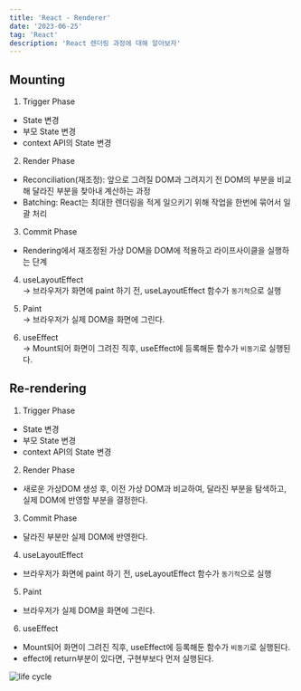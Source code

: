 ```yaml
---
title: 'React - Renderer'
date: '2023-06-25'
tag: 'React'
description: 'React 렌더링 과정에 대해 알아보자'
---
```


## Mounting

1. Trigger Phase

- State 변경
- 부모 State 변경
- context API의 State 변경

2. Render Phase

- Reconciliation(재조정): 앞으로 그려질 DOM과 그려지기 전 DOM의 부분을 비교해 달라진 부분을 찾아내 계산하는 과정
- Batching: React는 최대한 렌더링을 적게 일으키기 위해 작업을 한번에 묶어서 일괄 처리

3. Commit Phase

- Rendering에서 재조정된 가상 DOM을 DOM에 적용하고 라이프사이클을 실행하는 단계

4. useLayoutEffect  
   -> 브라우저가 화면에 paint 하기 전, useLayoutEffect 함수가 `동기적`으로 실행

5. Paint  
   -> 브라우저가 실제 DOM을 화면에 그린다.

6. useEffect  
   -> Mount되어 화면이 그려진 직후, useEffect에 등록해둔 함수가 `비동기`로 실행된다.

## Re-rendering

1. Trigger Phase

- State 변경
- 부모 State 변경
- context API의 State 변경

2. Render Phase

- 새로운 가상DOM 생성 후, 이전 가상 DOM과 비교하여, 달라진 부분을 탐색하고, 실제 DOM에 반영할 부분을 결정한다.

3. Commit Phase

- 달라진 부분만 실제 DOM에 반영한다.

4. useLayoutEffect

- 브라우저가 화면에 paint 하기 전, useLayoutEffect 함수가 `동기적`으로 실행

5.  Paint

- 브라우저가 실제 DOM을 화면에 그린다.

6.  useEffect

- Mount되어 화면이 그려진 직후, useEffect에 등록해둔 함수가 `비동기`로 실행된다.
- effect에 return부분이 있다면, 구현부보다 먼저 실행된다.

![life cycle](https://wavez.github.io/react-hooks-lifecycle)
